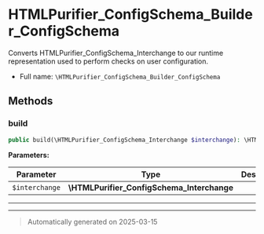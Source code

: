 
# HTMLPurifier_ConfigSchema_Builder_ConfigSchema

Converts HTMLPurifier_ConfigSchema_Interchange to our runtime
representation used to perform checks on user configuration.



* Full name: `\HTMLPurifier_ConfigSchema_Builder_ConfigSchema`




## Methods


### build



```php
public build(\HTMLPurifier_ConfigSchema_Interchange $interchange): \HTMLPurifier_ConfigSchema
```








**Parameters:**

| Parameter | Type | Description |
|-----------|------|-------------|
| `$interchange` | **\HTMLPurifier_ConfigSchema_Interchange** |  |





***


***
> Automatically generated on 2025-03-15
